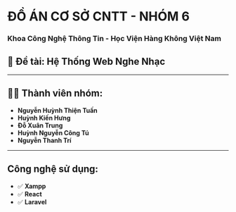 # ĐỒ ÁN CƠ SỞ CNTT - NHÓM 6

### Khoa Công Nghệ Thông Tin - Học Viện Hàng Không Việt Nam

## 📗 Đề tài: Hệ Thống Web Nghe Nhạc

---

## 👨‍💻 Thành viên nhóm:
- **Nguyễn Huỳnh Thiện Tuấn**
- **Huỳnh Kiến Hưng**
- **Đỗ Xuân Trung**
- **Huỳnh Nguyễn Công Tú**
- **Nguyễn Thanh Trí**

---

## Công nghệ sử dụng:
- ✅ **Xampp**
- ✅ **React**
- ✅ **Laravel**

